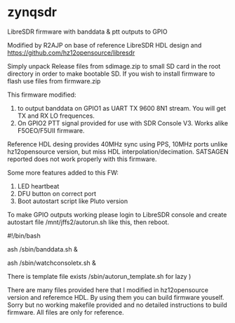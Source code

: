 # zynqsdr
LibreSDR firmware with banddata &amp; ptt outputs to GPIO

Modified by R2AJP on base of reference LibreSDR HDL design and https://github.com/hz12opensource/libresdr

Simply unpack Release files from sdimage.zip to small SD card in the root directory in order to make bootable SD.
If you wish to install firmware to flash use files from firmware.zip

This firmware modified:
1) to output banddata on GPIO1 as UART TX 9600 8N1 stream. You will get TX and RX LO frequences.
2) On GPIO2 PTT signal provided for use with SDR Console V3. Works alike F5OEO/F5UII firmware.

Reference HDL desing provides 40MHz sync using PPS, 10MHz ports unlike hz12opensource version, but miss HDL
interpolation/decimation. SATSAGEN reported does not work properly with this firmware.

Some more features added to this FW:
1. LED heartbeat
2. DFU button on correct port
3. Boot autostart script like Pluto version

To make GPIO outputs working please login to LibreSDR console and create autostart file /mnt/jffs2/autorun.sh like this, then reboot.

#!/bin/bash

ash /sbin/banddata.sh &

ash /sbin/watchconsoletx.sh &


There is template file exists /sbin/autorun_template.sh for lazy ) 

There are many files provided here that I modified in hz12opensource version and referemce HDL. By using them you can build firmware youself.
Sorry but no working makefile provided and no detailed instructions to build firmware. All files are only for reference. 
